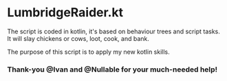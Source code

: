 # LumbridgeRaider.kt

The script is coded in kotlin, it's based on behaviour trees and script tasks.
It will slay chickens or cows, loot, cook, and bank.

The purpose of this script is to apply my new kotlin skills. 

### Thank-you @Ivan and @Nullable for your much-needed help!